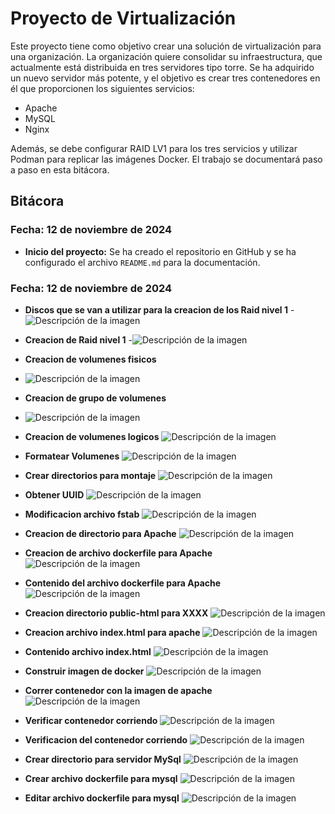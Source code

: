 # Proyecto de Virtualización

Este proyecto tiene como objetivo crear una solución de virtualización para una organización.
La organización quiere consolidar su infraestructura, que actualmente está distribuida en tres servidores tipo torre. Se ha adquirido un nuevo servidor más potente, y el objetivo es crear tres contenedores en él que proporcionen los siguientes servicios:

- Apache
- MySQL
- Nginx

Además, se debe configurar RAID LV1 para los tres servicios y utilizar Podman para replicar las imágenes Docker. El trabajo se documentará paso a paso en esta bitácora.

## Bitácora

### Fecha: 12 de noviembre de 2024
- **Inicio del proyecto:** Se ha creado el repositorio en GitHub y se ha configurado el archivo `README.md` para la documentación.


### Fecha: 12 de noviembre de 2024
- **Discos que se van a utilizar para la creacion de los Raid nivel 1**
-![Descripción de la imagen](https://github.com/RamiroRojasBociga/proyecto-virtualizacion/blob/main/Discos%20para%20raid.png)

- **Creacion de Raid nivel 1**
-![Descripción de la imagen](https://raw.githubusercontent.com/RamiroRojasBociga/proyecto-virtualizacion/7360178289677da1d0b4f135909b04ff9db93321/Creacion%20de%20raid.png)

- **Creacion de volumenes fisicos**
- ![Descripción de la imagen](https://github.com/RamiroRojasBociga/proyecto-virtualizacion/blob/main/Creacion%20volumenes%20fisicos.png?raw=true)

- **Creacion de grupo de volumenes**
- ![Descripción de la imagen](https://github.com/RamiroRojasBociga/proyecto-virtualizacion/blob/main/Creacion%20grupo%20de%20volumenes.png?raw=true)

- **Creacion de volumenes logicos**
  ![Descripción de la imagen](https://github.com/RamiroRojasBociga/proyecto-virtualizacion/blob/main/Creacion%20Volumenes%20Logicos.png?raw=true)

- **Formatear Volumenes**
  ![Descripción de la imagen](https://github.com/RamiroRojasBociga/proyecto-virtualizacion/blob/main/Formatear%20los%20volumenes.png?raw=true)

- **Crear directorios para montaje**
  ![Descripción de la imagen](https://github.com/RamiroRojasBociga/proyecto-virtualizacion/blob/main/Crear%20Directorios%20para%20montaje.png?raw=true)

- **Obtener UUID**
  ![Descripción de la imagen](https://github.com/RamiroRojasBociga/proyecto-virtualizacion/blob/main/Obtener%20UUID.png?raw=true)

- **Modificacion archivo fstab**
  ![Descripción de la imagen](https://github.com/RamiroRojasBociga/proyecto-virtualizacion/blob/main/Modificacion%20archivo%20fstab.png?raw=true)

- **Creacion de directorio para Apache**
  ![Descripción de la imagen](https://raw.githubusercontent.com/RamiroRojasBociga/proyecto-virtualizacion/40870a554c0b690856979732c246f12bbf55d181/Creacion%20directorio%20para%20apache.png)

- **Creacion de archivo dockerfile para Apache**
  ![Descripción de la imagen](https://raw.githubusercontent.com/RamiroRojasBociga/proyecto-virtualizacion/c11e82689b4335badcb1a5fc9a916d9fecb82d54/Creacion%20archivo%20Dockerfile.png)

- **Contenido del archivo dockerfile para Apache**
  ![Descripción de la imagen](https://raw.githubusercontent.com/RamiroRojasBociga/proyecto-virtualizacion/546d2acae52a855c7cf202c210131c53a8005389/Contenido%20Archivo%20dockerfile.png)

- **Creacion directorio public-html para XXXX**
  ![Descripción de la imagen](https://github.com/RamiroRojasBociga/proyecto-virtualizacion/blob/main/Creacion%20directorio%20public-html.png?raw=true)

- **Creacion archivo index.html para apache**
  ![Descripción de la imagen](https://github.com/RamiroRojasBociga/proyecto-virtualizacion/blob/main/Creacion%20archivo%20index%20html.png?raw=true)

- **Contenido archivo index.html**
  ![Descripción de la imagen](https://raw.githubusercontent.com/RamiroRojasBociga/proyecto-virtualizacion/c66d96ed61d0187ac84271355ed69262c9e28c54/Contenido%20Archivo%20index%20html.png)

- **Construir imagen de docker**
  ![Descripción de la imagen](https://raw.githubusercontent.com/RamiroRojasBociga/proyecto-virtualizacion/49fabe3e5e35045894b37253199be30d94d48974/Construir%20imagen%20de%20docker.png)

- **Correr contenedor con la imagen de apache**
  ![Descripción de la imagen](https://raw.githubusercontent.com/RamiroRojasBociga/proyecto-virtualizacion/7c5bf03b0732d52a248e84dad9567f1cfb64961b/Correr%20contenedor%20imagen%20de%20Apache.png)

- **Verificar contenedor corriendo**
  ![Descripción de la imagen](https://raw.githubusercontent.com/RamiroRojasBociga/proyecto-virtualizacion/7c5bf03b0732d52a248e84dad9567f1cfb64961b/Correr%20contenedor%20imagen%20de%20Apache.png)


- **Verificacion del contenedor corriendo**
  ![Descripción de la imagen](https://raw.githubusercontent.com/RamiroRojasBociga/proyecto-virtualizacion/8158c1d34dd5ba3380efaea07d593df3592231fe/Verificacion%20de%20contenedor%20corriendo%202.png)

- **Crear directorio para servidor MySql**
  ![Descripción de la imagen](https://raw.githubusercontent.com/RamiroRojasBociga/proyecto-virtualizacion/1179e99f26bdd2aea78caed33686c5a13d6781d2/Crear%20directorio%20para%20servidor%20MySql.png)

- **Crear archivo dockerfile para mysql**
  ![Descripción de la imagen](https://github.com/RamiroRojasBociga/proyecto-virtualizacion/blob/main/Crear%20archivo%20dockerfile%20para%20mysql.png?raw=true)

- **Editar archivo dockerfile para mysql**
  ![Descripción de la imagen](https://github.com/RamiroRojasBociga/proyecto-virtualizacion/blob/main/Editar%20archivo%20dockerfile%20para%20mysql.png?raw=true)






